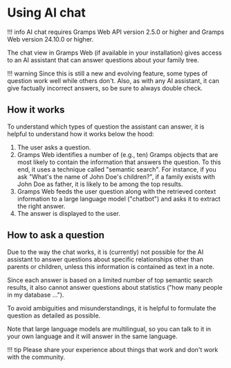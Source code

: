 # Using AI chat

!!! info
    AI chat requires Gramps Web API version 2.5.0 or higher and Gramps Web version 24.10.0 or higher.


The chat view in Gramps Web (if available in your installation) gives access to an AI assistant that can answer questions about your family tree.

!!! warning
    Since this is still a new and evolving feature, some types of question work well while others don't. Also, as with any AI assistant, it can give factually incorrect answers, so be sure to always double check.

## How it works

To understand which types of question the assistant can answer, it is helpful to understand how it works below the hood:

1. The user asks a question.
2. Gramps Web identifies a number of (e.g., ten) Gramps objects that are most likely to contain the information that answers the question. To this end, it uses a technique called "semantic search". For instance, if you ask "What's the name of John Doe's children?", if a family exists with John Doe as father, it is likely to be among the top results.
3. Gramps Web feeds the user question along with the retrieved context information to a large language model ("chatbot") and asks it to extract the right answer.
4. The answer is displayed to the user.

## How to ask a question

Due to the way the chat works, it is (currently) not possible for the AI assistant to answer questions about specific relationships other than parents or children, unless this information is contained as text in a note.

Since each answer is based on a limited number of top semantic search results, it also cannot answer questions about statistics ("how many people in my database ...").

To avoid ambiguities and misunderstandings, it is helpful to formulate the question as detailed as possible.

Note that large language models are multilingual, so you can talk to it in your own language and it will answer in the same language.

!!! tip
    Please share your experience about things that work and don't work with the community.